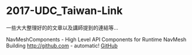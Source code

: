 # 2017-UDC_Taiwan-Link
一些大大整理好的的文章以及講師提到的連結等…

NavMeshComponents - High Level API Components for Runtime NavMesh Building
http://github.com - automatic!
[GitHub](http://github.com)
